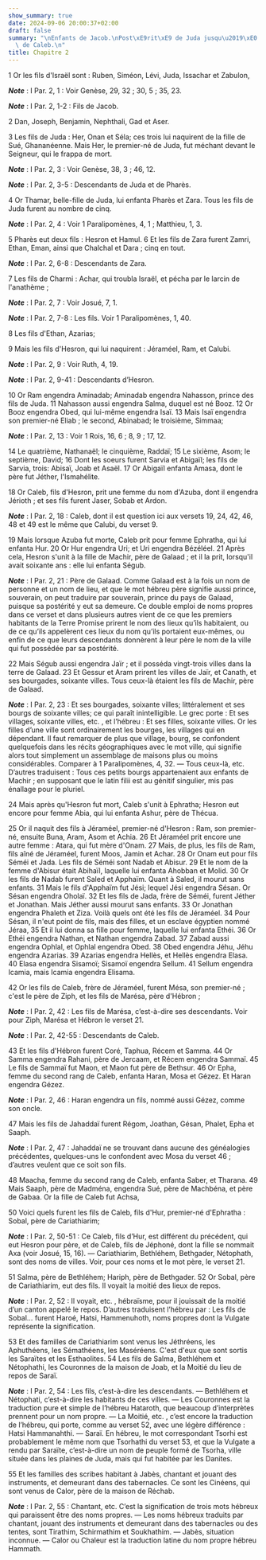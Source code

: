 ```yaml
---
show_summary: true
date: 2024-09-06 20:00:37+02:00
draft: false
summary: "\nEnfants de Jacob.\nPost\xE9rit\xE9 de Juda jusqu\u2019\xE0 David.\nEnfants\
  \ de Caleb.\n"
title: Chapitre 2
---
```





1 Or les fils d'Israël sont : Ruben, Siméon, Lévi, Juda, Issachar et Zabulon,

***Note*** :  I Par. 2, 1 : Voir Genèse, 29, 32 ; 30, 5 ; 35, 23.

***Note*** :  I Par. 2, 1-2 : Fils de Jacob.

2 Dan, Joseph, Benjamin, Nephthali, Gad et Aser.


3 Les fils de Juda : Her, Onan et Séla; ces trois lui naquirent de la fille de Sué, Ghananéenne. Mais Her, le premier-né de Juda, fut méchant devant le Seigneur, qui le frappa de mort.

***Note*** :  I Par. 2, 3 : Voir Genèse, 38, 3 ; 46, 12.

***Note*** :  I Par. 2, 3-5 : Descendants de Juda et de Pharès.

4 Or Thamar, belle-fille de Juda, lui enfanta Pharès et Zara. Tous les fils de Juda furent au nombre de cinq.

***Note*** :  I Par. 2, 4 : Voir 1 Paralipomènes, 4, 1 ; Matthieu, 1, 3.


5 Pharès eut deux fils : Hesron et Hamul. 6 Et les fils de Zara furent Zamri, Ethan, Eman, ainsi que Chalchal et Dara ; cinq en tout.

***Note*** :  I Par. 2, 6-8 : Descendants de Zara.

7 Les fils de Charmi : Achar, qui troubla Israël, et pécha par le larcin de l'anathème ;

***Note*** :  I Par. 2, 7 : Voir Josué, 7, 1.

***Note*** :  I Par. 2, 7-8 : Les fils. Voir 1 Paralipomènes, 1, 40.

8 Les fils d'Ethan, Azarias;


9 Mais les fils d'Hesron, qui lui naquirent : Jéraméel, Ram, et Calubi.

***Note*** :  I Par. 2, 9 : Voir Ruth, 4, 19.

***Note*** :  I Par. 2, 9-41 : Descendants d’Hesron.


10 Or Ram engendra Aminadab; Aminadab engendra Nahasson, prince des fils de Juda. 11 Nahasson aussi engendra Salma, duquel est né Booz. 12 Or Booz engendra Obed, qui lui-même engendra Isaï. 13 Mais Isaï engendra son premier-né Eliab ; le second, Abinabad; le troisième, Simmaa;

***Note*** :  I Par. 2, 13 : Voir 1 Rois, 16, 6 ; 8, 9 ; 17, 12.

14 Le quatrième, Nathanaël; le cinquième, Raddaï; 15 Le sixième, Asom; le septième, David; 16 Dont les soeurs furent Sarvia et Abigaïl; les fils de Sarvia, trois: Abisaï, Joab et Asaël. 17 Or Abigaïl enfanta Amasa, dont le père fut Jéther, l'Ismahélite.


18 Or Caleb, fils d'Hesron, prit une femme du nom d'Azuba, dont il engendra Jérioth ; et ses fils furent Jaser, Sobab et Ardon.

***Note*** :  I Par. 2, 18 : Caleb, dont il est question ici aux versets 19, 24, 42, 46, 48 et 49 est le même que Calubi, du verset 9.

19 Mais lorsque Azuba fut morte, Caleb prit pour femme Ephratha, qui lui enfanta Hur. 20 Or Hur engendra Uri; et Uri engendra Bézéléel. 21 Après cela, Hesron s'unit à la fille de Machir, père de Galaad ; et il la prit, lorsqu'il avait soixante ans : elle lui enfanta Ségub.

***Note*** :  I Par. 2, 21 : Père de Galaad. Comme Galaad est à la fois un nom de personne et un nom de lieu, et que le mot hébreu père signifie aussi prince, souverain, on peut traduire par souverain, prince du pays de Galaad, puisque sa postérité y eut sa demeure. Ce double emploi de noms propres dans ce verset et dans plusieurs autres vient de ce que les premiers habitants de la Terre Promise prirent le nom des lieux qu’ils habitaient, ou de ce qu’ils appelèrent ces lieux du nom qu’ils portaient eux-mêmes, ou enfin de ce que leurs descendants donnèrent à leur père le nom de la ville qui fut possédée par sa postérité.

22 Mais Ségub aussi engendra Jaïr ; et il posséda vingt-trois villes dans la terre de Galaad. 23 Et Gessur et Aram prirent les villes de Jaïr, et Canath, et ses bourgades, soixante villes. Tous ceux-là étaient les fils de Machir, père de Galaad.

***Note*** :  I Par. 2, 23 : Et ses bourgades, soixante villes; littéralement et ses bourgs de soixante villes; ce qui paraît inintelligible. Le grec porte : Et ses villages, soixante villes, etc. , et l’hébreu : Et ses filles, soixante villes. Or les filles d’une ville sont ordinairement les bourges, les villages qui en dépendant. Il faut remarquer de plus que village, bourg, se confondent quelquefois dans les récits géographiques avec le mot ville, qui signifie alors tout simplement un assemblage de maisons plus ou moins considérables. Comparer à 1 Paralipomènes, 4, 32. ― Tous ceux-là, etc. D’autres traduisent : Tous ces petits bourgs appartenaient aux enfants de Machir ; en supposant que le latin filii est au génitif singulier, mis pas énallage pour le pluriel.

24 Mais après qu'Hesron fut mort, Caleb s'unit à Ephratha; Hesron eut encore pour femme Abia, qui lui enfanta Ashur, père de Thécua.


25 Or il naquit des fils à Jéraméel, premier-né d'Hesron : Ram, son premier-né, ensuite Buna, Aram, Asom et Achia. 26 Et Jéraméel prit encore une autre femme : Atara, qui fut mère d'Onam. 27 Mais, de plus, les fils de Ram, fils aîné de Jéraméel, furent Moos, Jamin et Achar. 28 Or Onam eut pour fils Séméi et Jada. Les fils de Séméi sont Nadab et Abisur. 29 Et le nom de la femme d'Abisur était Abihaïl, laquelle lui enfanta Ahobban et Molid. 30 Or les fils de Nadab furent Saled et Apphaïm. Quant à Saled, il mourut sans enfants. 31 Mais le fils d'Apphaïm fut Jési; lequel Jési engendra Sésan. Or Sésan engendra Oholaï. 32 Et les fils de Jada, frère de Séméi, furent Jéther et Jonathan. Mais Jéther aussi mourut sans enfants. 33 Or Jonathan engendra Phaleth et Ziza. Voilà quels ont été les fils de Jéraméel. 34 Pour Sésan, il n'eut point de fils, mais des filles, et un esclave égyptien nommé Jéraa, 35 Et il lui donna sa fille pour femme, laquelle lui enfanta Ethéi. 36 Or Ethéi engendra Nathan, et Nathan engendra Zabad. 37 Zabad
aussi engendra Ophlal, et Ophlal engendra Obed. 38 Obed engendra Jéhu, Jéhu engendra Azarias. 39 Azarias engendra Hellès, et Hellès engendra Elasa. 40 Elasa engendra Sisamoï; Sisamoï engendra Sellum. 41 Sellum engendra Icamia, mais Icamia engendra Elisama.


42 Or les fils de Caleb, frère de Jéraméel, furent Mésa, son premier-né ; c'est le père de Ziph, et les fils de Marésa, père d'Hébron ;

***Note*** :  I Par. 2, 42 : Les fils de Marésa, c’est-à-dire ses descendants. Voir pour Ziph, Marésa et Hébron le verset 21.

***Note*** :  I Par. 2, 42-55 : Descendants de Caleb.

43 Et les fils d'Hébron furent Coré, Taphua, Récem et Samma. 44 Or Samma engendra Rahani, père de Jercaam, et Récem engendra Sammaï. 45 Le fils de Sammaï fut Maon, et Maon fut père de Bethsur. 46 Or Epha, femme du second rang de Caleb, enfanta Haran, Mosa et Gézez. Et Haran engendra Gézez.

***Note*** :  I Par. 2, 46 : Haran engendra un fils, nommé aussi Gézez, comme son oncle.

47 Mais les fils de Jahaddaï furent Régom, Joathan, Gésan, Phalet, Epha et Saaph.

***Note*** :  I Par. 2, 47 : Jahaddaï ne se trouvant dans aucune des généalogies précédentes, quelques-uns le confondent avec Mosa du verset 46 ; d’autres veulent que ce soit son fils.

48 Maacha, femme du second rang de Caleb, enfanta Saber, et Tharana. 49 Mais Saaph, père de Madména, engendra Sué, père de Machbéna, et père de Gabaa. Or la fille de Caleb fut Achsa,


50 Voici quels furent les fils de Caleb, fils d'Hur, premier-né d'Ephratha : Sobal, père de Cariathiarim;

***Note*** :  I Par. 2, 50-51 : Ce Caleb, fils d’Hur, est différent du précédent, qui eut Hesron pour père, et de Caleb, fils de Jéphoné, dont la fille se nommait Axa (voir Josué, 15, 16). ― Cariathiarim, Bethléhem, Bethgader, Nétophath, sont des noms de villes. Voir, pour ces noms et le mot père, le verset 21.

51 Salma, père de Bethléhem; Hariph, père de Bethgader. 52 Or Sobal, père de Cariathiarim, eut des fils. Il voyait la moitié des lieux de repos.

***Note*** :  I Par. 2, 52 : Il voyait, etc. , hébraïsme, pour il jouissait de la moitié d’un canton appelé le repos. D’autres traduisent l’hébreu par : Les fils de Sobal… furent Haroé, Hatsi, Hammenuhoth, noms propres dont la Vulgate représente la signification.

53 Et des familles de Cariathiarim sont venus les Jéthréens, les Aphuthéens, les Sémathéens, les Maséréens. C'est d'eux que sont sortis les Saraïtes et les Esthaolites. 54 Les fils de Salma, Bethléhem et Nétophathi, les Couronnes de la maison de Joab, et la Moitié du lieu de repos de Saraï.

***Note*** :  I Par. 2, 54 : Les fils, c’est-à-dire les descendants. ― Bethléhem et Nétophati, c’est-à-dire les habitants de ces villes. ― Les Couronnes est la traduction pure et simple de l’hébreu Hataroth, que beaucoup d’interprètes prennent pour un nom propre. ― La Moitié, etc. , c’est encore la traduction de l’hébreu, qui porte, comme au verset 52, avec une légère différence : Hatsi Hammanahthi. ― Saraï. En hébreu, le mot correspondant Tsorhi est probablement le même nom que Tsorhathi du verset 53, et que la Vulgate a rendu par Saraïte, c’est-à-dire un nom de peuple formé de Tsorha, ville située dans les plaines de Juda, mais qui fut habitée par les Danites.

55 Et les familles des scribes habitant à Jabès, chantant et jouant des instruments, et demeurant dans des tabernacles. Ce sont les Cinéens, qui sont venus de Calor, père de la maison de Réchab.

***Note*** :  I Par. 2, 55 : Chantant, etc. C’est la signification de trois mots hébreux qui paraissent être des noms propres. ― Les noms hébreux traduits par chantant, jouant des instruments et demeurant dans des tabernacles ou des tentes, sont Tirathim, Schirmathim et Soukhathim. ― Jabès, situation inconnue. ― Calor ou Chaleur est la traduction latine du nom propre hébreu Hammath.

